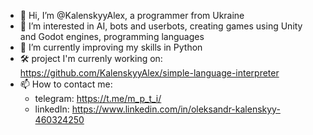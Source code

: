 - 👋 Hi, I’m @KalenskyyAlex, a programmer from Ukraine
- 👀 I’m interested in AI, bots and userbots, creating games using Unity and Godot engines, programming languages
- 🌱 I’m currently improving my skills in Python
- 🛠️ project I'm currenly working on: https://github.com/KalenskyyAlex/simple-language-interpreter 
- 📫 How to contact me:
  - telegram: https://t.me/m_p_t_i/
  - linkedIn: https://www.linkedin.com/in/oleksandr-kalenskyy-460324250
